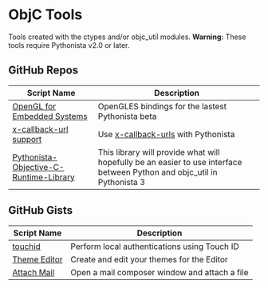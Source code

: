 # ObjC Tools

Tools created with the ctypes and/or objc_util modules.  __Warning:__ These tools require Pythonista v2.0 or later.

GitHub Repos
------------

| Script Name   | Description   | 
| ------------- | ------------- | 
| [OpenGL for Embedded Systems] | OpenGLES bindings for the lastest Pythonista beta |
| [x-callback-url support] | Use [x-callback-urls](http://x-callback-url.com) with Pythonista |
| [Pythonista-Objective-C-Runtime-Library] | This library will provide what will hopefully be an easier to use interface between Python and objc_util in Pythonista 3 |


GitHub Gists
------------

| Script Name        | Description   | 
| -------------      | ------------- | 
| [touchid][]    | Perform local authentications using Touch ID |
| [Theme Editor] | Create and edit your themes for the Editor   |
| [Attach Mail] | Open a mail composer window and attach a file |


[OpenGL for Embedded Systems]: https://github.com/Cethric/OpenGLES-Pythonista
[x-callback-url support]: https://github.com/lukaskollmer/pythonista-scripts/blob/master/x-callback-url/x_callback_url.py
[touchid]: https://gist.github.com/omz/66a763a9db15dc847690
[Theme Editor]: https://gist.github.com/omz/6c168b0c36ca3b23cacc
[attach mail]: https://gist.github.com/jsbain/f82be8d8840f86b387a4
[Pythonista-Objective-C-Runtime-Library]: https://github.com/Cethric/Pythonista-Objective-C-Runtime-Library
